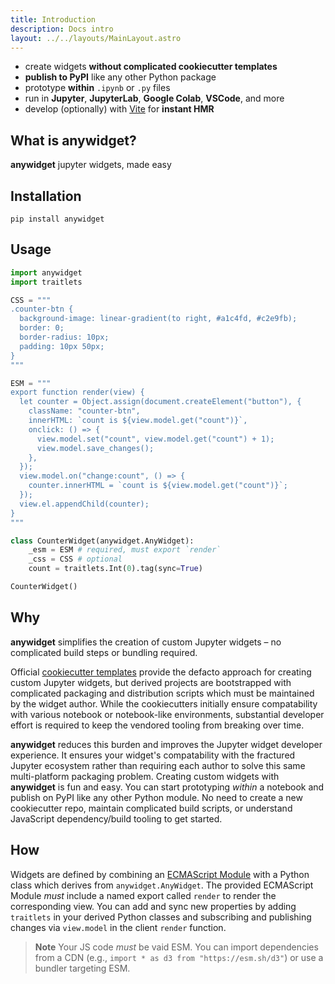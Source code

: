 ```yaml
---
title: Introduction
description: Docs intro
layout: ../../layouts/MainLayout.astro
---
```


- create widgets **without complicated cookiecutter templates**
- **publish to PyPI** like any other Python package
- prototype **within** `.ipynb` or `.py` files
- run in **Jupyter**, **JupyterLab**, **Google Colab**, **VSCode**, and more
- develop (optionally) with [Vite](https://vitejs.dev/) for **instant HMR**

## What is anywidget?

**anywidget** jupyter widgets, made easy

## Installation

```
pip install anywidget
```

## Usage

```python
import anywidget
import traitlets

CSS = """
.counter-btn {
  background-image: linear-gradient(to right, #a1c4fd, #c2e9fb);
  border: 0;
  border-radius: 10px;
  padding: 10px 50px;
}
"""

ESM = """
export function render(view) {
  let counter = Object.assign(document.createElement("button"), {
    className: "counter-btn",
    innerHTML: `count is ${view.model.get("count")}`,
    onclick: () => {
      view.model.set("count", view.model.get("count") + 1);
      view.model.save_changes();
    },
  });
  view.model.on("change:count", () => {
    counter.innerHTML = `count is ${view.model.get("count")}`;
  });
  view.el.appendChild(counter);
}
"""

class CounterWidget(anywidget.AnyWidget):
    _esm = ESM # required, must export `render`
    _css = CSS # optional
    count = traitlets.Int(0).tag(sync=True)

CounterWidget()
```

## Why

**anywidget** simplifies the creation of custom Jupyter widgets – no complicated
build steps or bundling required.

Official
[cookiecutter templates](https://github.com/jupyter-widgets/?q=cookiecutter&type=all&language=&sort=)
provide the defacto approach for creating custom Jupyter widgets, but derived
projects are bootstrapped with complicated packaging and distribution scripts
which must be maintained by the widget author. While the cookiecutters initially
ensure compatability with various notebook or notebook-like environments,
substantial developer effort is required to keep the vendored tooling from
breaking over time.

**anywidget** reduces this burden and improves the Jupyter widget developer
experience. It ensures your widget's compatability with the fractured Jupyter
ecosystem rather than requiring each author to solve this same multi-platform
packaging problem. Creating custom widgets with **anywidget** is fun and easy.
You can start prototyping _within_ a notebook and publish on PyPI like any other
Python module. No need to create a new cookiecutter repo, maintain complicated
build scripts, or understand JavaScript dependency/build tooling to get started.

## How

Widgets are defined by combining an
[ECMAScript Module](https://nodejs.org/api/esm.html) with a Python class which
derives from `anywidget.AnyWidget`. The provided ECMAScript Module _must_
include a named export called `render` to render the corresponding view. You can
add and sync new properties by adding `traitlets` in your derived Python classes
and subscribing and publishing changes via `view.model` in the client `render`
function.

> **Note** Your JS code _must_ be vaid ESM. You can import dependencies from a
> CDN (e.g., `import * as d3 from "https://esm.sh/d3"`) or use a bundler
> targeting ESM.
